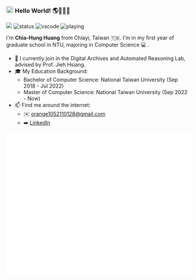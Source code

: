 ### <img src="https://raw.githubusercontent.com/iampavangandhi/iampavangandhi/master/gifs/Hi.gif" width="20px" height="18px"> Hello World! 🌎🌱🌈✨
![](https://komarev.com/ghpvc/?username=orangeorangehuang&color=orange)
![status](https://nocache.advaith.workers.dev?url=https://img.shields.io/endpoint?url=https://dev.discordprofiles.me/api/badge/status/438702959962882059?simple=true)
![vscode](https://nocache.advaith.workers.dev?url=https://img.shields.io/endpoint?url=https://dev.discordprofiles.me/api/badge/vscode/438702959962882059)
![playing](https://nocache.advaith.workers.dev?url=https://img.shields.io/endpoint?url=https://dev.discordprofiles.me/api/badge/playing/438702959962882059)

I'm **Chia-Hung Huang** from Chiayi, Taiwan 🇹🇼. I'm in my first year of graduate school in NTU, majoring in Computer Science 💻 .
- 🔭 I currently join in the Digital Archives and Automated Reasoning Lab, advised by Prof. Jieh Hsiang.
- 🎓 My Education Background:
  - Bachelor of Computer Science: National Taiwan University (Sep 2018 - Jul 2022)
  - Master of Computer Science: National Taiwan University (Sep 2022 - Now)
- 📫 Find me around the internet:   
  - ✉️ [orange1052110128@gmail.com](mailto:orange1052110128@gmail.com)
  - ➡️ [LinkedIn](https://www.linkedin.com/in/chia-hung-huang-a6199423b/)

![Metrics](/github-metrics.svg)

<!--
**orangeorangehuang/orangeorangehuang** is a ✨ _special_ ✨ repository because its `README.md` (this file) appears on your GitHub profile.

Here are some ideas to get you started:

- 🔭 I’m currently working on ...
- 🌱 I’m currently learning ...
- 👯 I’m looking to collaborate on ...
- 🤔 I’m looking for help with ...
- 💬 Ask me about ...
- 📫 How to reach me: ...
- 😄 Pronouns: ...
- ⚡ Fun fact: ...
-->

